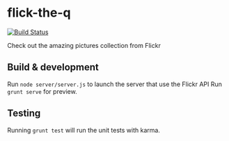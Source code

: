# flick-the-q
[![Build Status](https://travis-ci.org/travis-ci/travis-web.svg?branch=master)](https://travis-ci.org/travis-ci/travis-web)

Check out the amazing pictures collection from Flickr

## Build & development

Run `node server/server.js` to launch the server that use the Flickr API
Run `grunt serve` for preview.

## Testing

Running `grunt test` will run the unit tests with karma.
